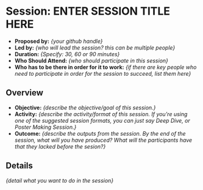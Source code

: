 # Session: ENTER SESSION TITLE HERE

- **Proposed by:** _{your github handle}_
- **Led by:** _{who will lead the session? this can be multiple people}_   
- **Duration:** _{Specify: 30, 60 or 90 minutes}_
- **Who Should Attend:** _{who should participate in this session}_
- **Who has to be there in order for it to work:** _{if there are key people who need to participate in order for the session to succeed, list them here}_

## Overview

- **Objective:** _{describe the objective/goal of this session.}_
- **Activity:** _{describe the activity/format of this session. If you're using one of the suggested session formats, you can just say Deep Dive, or Poster Making Session.}_
- **Outcome:** _{describe the outputs from the session. By the end of the session, what will you have produced? What will the participants have that they lacked before the sesion?}_

## Details

_{detail what you want to do in the session}_
